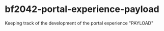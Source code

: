 # bf2042-portal-experience-payload
Keeping track of the development of the portal experience "PAYLOAD"
